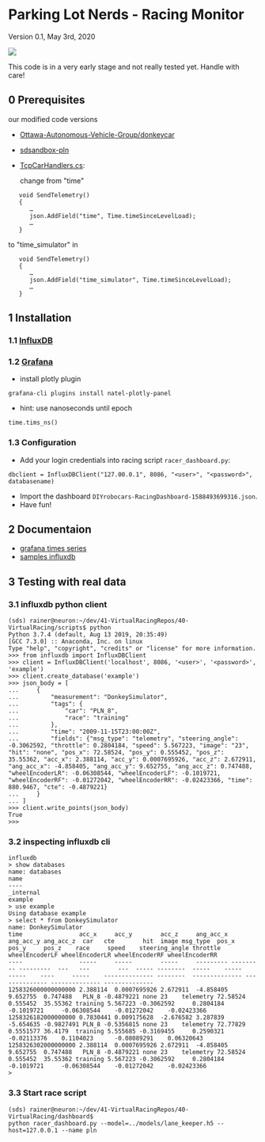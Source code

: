 # Parking Lot Nerds - Racing Monitor
Version 0.1, May 3rd, 2020

![](https://github.com/Heavy02011/50-donkey/blob/master/dashboard/racing_monitor.png)

This code is in a very early stage and not really tested yet. Handle with care!

## 0 Prerequisites
our modified code versions
- [Ottawa-Autonomous-Vehicle-Group/donkeycar](https://github.com/Ottawa-Autonomous-Vehicle-Group/donkeycar)
- [sdsandbox-pln](https://github.com/Ottawa-Autonomous-Vehicle-Group/sdsandbox-pln)
- [TcpCarHandlers.cs](https://github.com/Ottawa-Autonomous-Vehicle-Group/sdsandbox-pln/blob/sim-racer/sdsim/Assets/Scripts/tcp/TcpCarHandler.cs): 

   change from "time" 
```
   void SendTelemetry()
   {
      …
      json.AddField("time", Time.timeSinceLevelLoad);
      …
   }
```  
   to "time_simulator" in
```
   void SendTelemetry()
   {
      …
      json.AddField("time_simulator", Time.timeSinceLevelLoad);
      …
   }
```

## 1 Installation

### 1.1 [InfluxDB](https://www.thomas-krenn.com/de/wiki/InfluxDB_Installation_und_Konfiguration_unter_Ubuntu_Server_18.04)

### 1.2 [Grafana](https://www.digitalocean.com/community/tutorials/how-to-install-and-secure-grafana-on-ubuntu-18-04)
- install plotly plugin
```
grafana-cli plugins install natel-plotly-panel
```
- hint: use nanoseconds until epoch
```
time.tims_ns()
```

### 1.3 Configuration

- Add your login credentials into racing script ```racer_dashboard.py```:

```
dbclient = InfluxDBClient("127.00.0.1", 8086, "<user>", "<password>", databasename)
```
- Import the dashboard ```DIYrobocars-RacingDashboard-1588493699316.json```.
- Have fun!

## 2 Documentaion

- [grafana times series](https://grafana.com/docs/grafana/latest/guides/timeseries/)
- [samples influxdb](https://github.com/influxdata/influxdb-python/blob/master/examples/tutorial_sine_wave.py)


## 3 Testing with real data

### 3.1 influxdb python client
```
(sds) rainer@neuron:~/dev/41-VirtualRacingRepos/40-VirtualRacing/scripts$ python
Python 3.7.4 (default, Aug 13 2019, 20:35:49) 
[GCC 7.3.0] :: Anaconda, Inc. on linux
Type "help", "copyright", "credits" or "license" for more information.
>>> from influxdb import InfluxDBClient
>>> client = InfluxDBClient('localhost', 8086, '<user>', '<password>', 'example')
>>> client.create_database('example')
>>> json_body = [
...     {
...         "measurement": "DonkeySimulator",
...         "tags": {
...             "car": "PLN_8",
...             "race": "training"
...         },
...         "time": "2009-11-15T23:00:00Z",
...         "fields": {"msg_type": "telemetry", "steering_angle": -0.3062592, "throttle": 0.2804184, "speed": 5.567223, "image": "23", "hit": "none", "pos_x": 72.58524, "pos_y": 0.555452, "pos_z": 35.55362, "acc_x": 2.388114, "acc_y": 0.0007695926, "acc_z": 2.672911, "ang_acc_x": -4.858405, "ang_acc_y": 9.652755, "ang_acc_z": 0.747488, "wheelEncoderLR": -0.06308544, "wheelEncoderLF": -0.1019721, "wheelEncoderRF": -0.01272042, "wheelEncoderRR": -0.02423366, "time": 880.9467, "cte": -0.4879221}
...     }
... ]
>>> client.write_points(json_body)
True
>>> 
```

### 3.2 inspecting influxdb cli
```
influxdb
> show databases
name: databases
name
----
_internal
example
> use example
Using database example
> select * from DonkeySimulator
name: DonkeySimulator
time                acc_x     acc_y        acc_z     ang_acc_x ang_acc_y ang_acc_z  car   cte        hit  image msg_type  pos_x    pos_y     pos_z    race     speed    steering_angle throttle  wheelEncoderLF wheelEncoderLR wheelEncoderRF wheelEncoderRR
----                -----     -----        -----     --------- --------- ---------  ---   ---        ---  ----- --------  -----    -----     -----    ----     -----    -------------- --------  -------------- -------------- -------------- --------------
1258326000000000000 2.388114  0.0007695926 2.672911  -4.858405 9.652755  0.747488   PLN_8 -0.4879221 none 23    telemetry 72.58524 0.555452  35.55362 training 5.567223 -0.3062592     0.2804184 -0.1019721     -0.06308544    -0.01272042    -0.02423366
1258326182000000000 0.7830441 0.009175628  -2.676582 3.287839  -5.654635 -0.9827491 PLN_8 -0.5356815 none 23    telemetry 72.77829 0.5551577 36.4179  training 5.555685 -0.3169455     0.2590321 -0.02113376    0.1104023      -0.08089291    0.06320643
1258326302000000000 2.388114  0.0007695926 2.672911  -4.858405 9.652755  0.747488   PLN_8 -0.4879221 none 23    telemetry 72.58524 0.555452  35.55362 training 5.567223 -0.3062592     0.2804184 -0.1019721     -0.06308544    -0.01272042    -0.02423366
> 
```

### 3.3 Start race script

```
(sds) rainer@neuron:~/dev/41-VirtualRacingRepos/40-VirtualRacing/dashboard$ 
python racer_dashboard.py --model=../models/lane_keeper.h5 --host=127.0.0.1 --name pln

```
